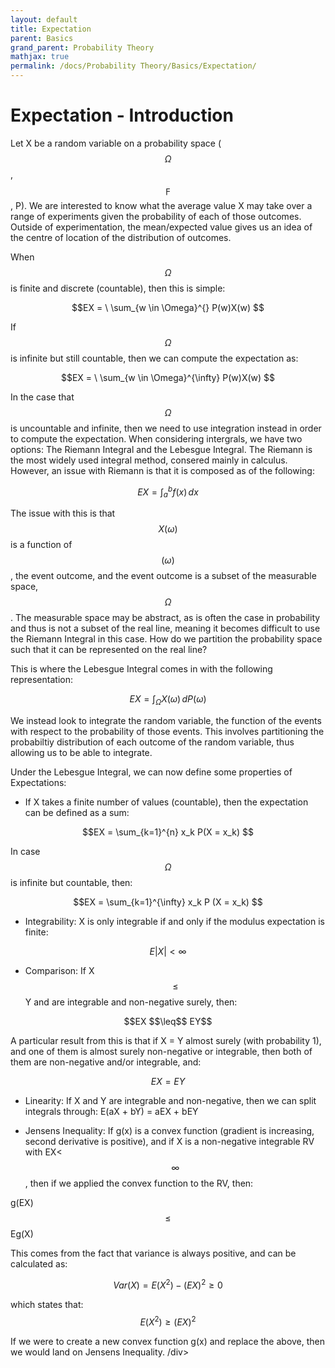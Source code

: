 ```yaml
---
layout: default
title: Expectation 
parent: Basics
grand_parent: Probability Theory
mathjax: true
permalink: /docs/Probability Theory/Basics/Expectation/
---
```


# Expectation - Introduction
Let X be a random variable on a probability space ($$\Omega$$, $$\digamma$$, P). We are interested to know what the average value X may take over a range of experiments given the probability of each of those outcomes. Outside of experimentation, the mean/expected value gives us an idea of the centre of location of the distribution of outcomes. 

When $$\Omega$$ is finite and discrete (countable), then this is simple:

$$EX =  \ \sum_{w \in \Omega}^{} P(w)X(w) $$

If $$\Omega$$ is infinite but still countable, then we can compute the expectation as:

$$EX =  \ \sum_{w \in \Omega}^{\infty} P(w)X(w) $$

In the case that $$\Omega$$ is uncountable and infinite, then we need to use integration instead in order to compute the expectation. 
When considering intergrals, we have two options: The Riemann Integral and the Lebesgue Integral. The Riemann is the most widely used integral method, consered mainly in calculus. However, an issue with Riemann is that it is composed as of the following:

$$EX =  \int_{a}^{b} f(x) \,dx $$

The issue with this is that $$X(\omega)$$ is a function of $$(\omega)$$, the event outcome, and the event outcome is a subset of the measurable space, $$\Omega$$. The measurable space may be abstract, as is often the case in probability and thus is not a subset of the real line, meaning it becomes difficult to use the Riemann Integral in this case. How do we partition the probability space such that it can be represented on the real line?

This is where the Lebesgue Integral comes in with the following representation:

$$EX =  \int_{\Omega}^{} X(\omega) \,dP(\omega) $$

We instead look to integrate the random variable, the function of the events with respect to the probability of those events. This involves partitioning the probabiltiy distribution of each outcome of the random variable, thus allowing us to be able to integrate. 

Under the Lebesgue Integral, we can now define some properties of Expectations:
<div class="code-example" markdown="1">

- If X takes a finite number of values (countable), then the expectation can be defined as a sum:

$$EX =   \sum_{k=1}^{n} x_k P(X = x_k) $$

In case $$\Omega$$ is infinite but countable, then:

$$EX =   \sum_{k=1}^{\infty} x_k P (X = x_k) $$

- Integrability: X is only integrable if and only if the modulus expectation is finite:

$$E|X| < \infty$$

- Comparison: If X $$\leq$$ Y and are integrable and non-negative surely, then:
```math
EX $$\leq$$ EY
```
A particular result from this is that if X = Y almost surely (with probability 1), and one of them is almost surely non-negative or integrable, then both of them are non-negative and/or integrable, and:
```math
EX = EY
```

- Linearity: If X and Y are integrable and non-negative, then we can split integrals through:
E(aX + bY) = aEX + bEY

- Jensens Inequality: If g(x) is a convex function (gradient is increasing, second derivative is positive), and if X is a non-negative integrable RV with EX<$$\infty$$, then if we applied the convex function to the RV, then:

g(EX) $$\leq$$ Eg(X)

This comes from the fact that variance is always positive, and can be calculated as:

$$Var(X) = E(X^2) - (EX)^2 \geq 0$$

which states that: $$E(X^2) \geq (EX)^2$$

If we were to create a new convex function g(x) and replace the above, then we would land on Jensens Inequality.
/div>
